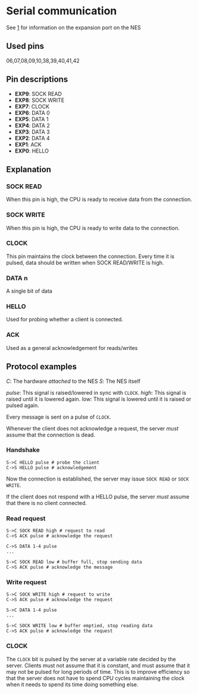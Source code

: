 # Serial communication #

See [1] for information on the expansion port on the NES

## Used pins ##

06,07,08,09,10,38,39,40,41,42

## Pin descriptions ##

- **EXP9**: SOCK READ
- **EXP8**: SOCK WRITE
- **EXP7**: CLOCK
- **EXP6**: DATA 0
- **EXP5**: DATA 1
- **EXP4**: DATA 2
- **EXP3**: DATA 3
- **EXP2**: DATA 4
- **EXP1**: ACK
- **EXP0**: HELLO

## Explanation ##

### SOCK READ ###

When this pin is high, the CPU is ready to receive data from the connection.

### SOCK WRITE ###

When this pin is high, the CPU is ready to write data to the connection. 

### CLOCK ###

This pin maintains the clock between the connection. Every time it is pulsed,
data should be written when SOCK READ/WRITE is high.

### DATA n ###

A single bit of data

### HELLO ###

Used for probing whether a client is connected.

### ACK ###

Used as a general acknowledgement for reads/writes

## Protocol examples ##

*C*: The hardware *attached* to the NES
*S*: The NES itself

*pulse*: This signal is raised/lowered in sync with `CLOCK`.
*high*: This signal is raised until it is lowered again.
*low:* This signal is lowered until it is raised or pulsed again.

Every message is sent on a pulse of `CLOCK`.

Whenever the client does not acknowledge a request, the server *must* assume
that the connection is dead.

### Handshake ###

```text
S->C HELLO pulse # probe the client
C->S HELLO pulse # acknowledgement
```

Now the connection is established, the server may issue `SOCK READ` or
`SOCK WRITE`.

If the client does not respond with a HELLO pulse, the server *must* assume
that there is no client connected.

### Read request ###

```text
S->C SOCK READ high # request to read
C->S ACK pulse # acknowledge the request

C->S DATA 1-4 pulse
...

S->C SOCK READ low # buffer full, stop sending data
C->S ACK pulse # acknowledge the message
```

### Write request ###

```text
S->C SOCK WRITE high # request to write
C->S ACK pulse # acknowledge the request

S->C DATA 1-4 pulse
...

S->C SOCK WRITE low # buffer emptied, stop reading data
C->S ACK pulse # acknowledge the request
```

### CLOCK ###

The `CLOCK` bit is pulsed by the server at a variable rate decided by the
server. Clients must not assume that it is constant, and must assume that it
may not be pulsed for long periods of time. This is to improve efficiency so
that the server does not have to spend CPU cycles maintaining the clock when
it needs to spend its time doing something else.

[1]: http://wiki.nesdev.com/w/index.php/NES_expansion_port_pinout

